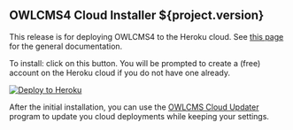 ## OWLCMS4 Cloud Installer ${project.version}

This release is for deploying OWLCMS4 to the Heroku cloud.  See [this page](https://${env.REPO_OWNER}.github.io/${env.O_REPO_NAME}/#/index) for the general documentation.

To install: click on this button.  You will be prompted to create a (free) account on the Heroku cloud if you do not have one already.

[![Deploy to Heroku](https://www.herokucdn.com/deploy/button.png)](https://heroku.com/deploy?template=https://github.com/${env.REPO_OWNER}/${env.H_REPO_NAME}/tree/${project.version})

After the initial installation, you can use the [OWLCMS Cloud Updater](https://github.com/owlcms/owlcms4-heroku-updater/) program to update you cloud deployments while keeping your settings.